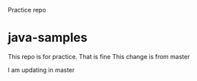 Practice repo
# java-samples
This repo is for practice. That is fine
This change is from master

I am updating in master
